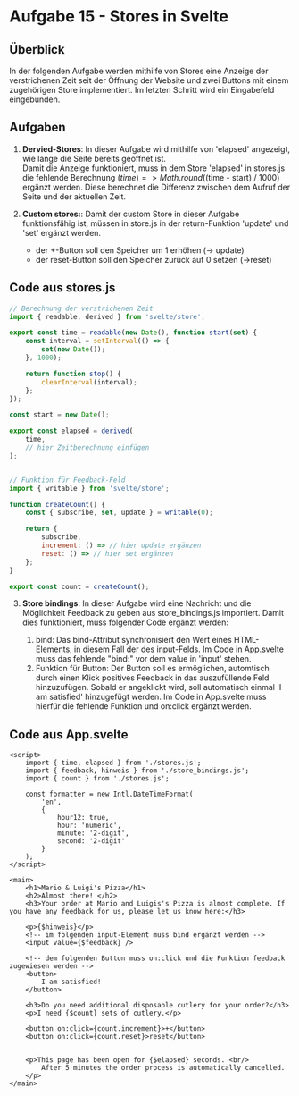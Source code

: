 # Aufgabe 15 - Stores in Svelte

## Überblick 

In der folgenden Aufgabe werden mithilfe von Stores eine Anzeige der verstrichenen Zeit seit der Öffnung der Website und zwei Buttons mit einem zugehörigen Store implementiert. Im letzten Schritt wird ein Eingabefeld eingebunden. 

## Aufgaben

1. **Dervied-Stores**: In dieser Aufgabe wird mithilfe von 'elapsed' angezeigt, wie lange die Seite bereits geöffnet ist.  
Damit die Anzeige funktioniert, muss in dem Store 'elapsed' in stores.js die fehlende Berechnung ($time) => Math.round(($time - start) / 1000) ergänzt werden. Diese berechnet die Differenz zwischen dem Aufruf der Seite und der aktuellen Zeit.

2. **Custom stores:**: Damit der custom Store in dieser Aufgabe funktionsfähig ist, müssen in store.js in der return-Funktion 'update' und 'set' ergänzt werden.
    - der +-Button soll den Speicher um 1 erhöhen (-> update)
    - der reset-Button soll den Speicher zurück auf 0 setzen (->reset)

## Code aus stores.js

```javascript
// Berechnung der verstrichenen Zeit
import { readable, derived } from 'svelte/store';

export const time = readable(new Date(), function start(set) {
	const interval = setInterval(() => {
		set(new Date());
	}, 1000);

	return function stop() {
		clearInterval(interval);
	};
});

const start = new Date();

export const elapsed = derived(
	time,
    // hier Zeitberechnung einfügen
);


// Funktion für Feedback-Feld
import { writable } from 'svelte/store';

function createCount() {
	const { subscribe, set, update } = writable(0);

	return {
		subscribe,
		increment: () => // hier update ergänzen
		reset: () => // hier set ergänzen
	};
}

export const count = createCount();
```

3. **Store bindings**: In dieser Aufgabe wird eine Nachricht und die Möglichkeit Feedback zu geben aus store_bindings.js importiert. Damit dies funktioniert, muss folgender Code ergänzt werden:

    1. bind: Das bind-Attribut synchronisiert den Wert eines HTML-Elements, in diesem Fall der des input-Felds. Im Code in App.svelte muss das fehlende "bind:" vor dem value in 'input' stehen.
    2. Funktion für Button: Der Button soll es ermöglichen, automtisch durch einen Klick positives Feedback in das auszufüllende Feld hinzuzufügen. Sobald er angeklickt wird, soll automatisch einmal 'I am satisfied' hinzugefügt werden. Im Code in App.svelte muss hierfür die fehlende Funktion und on:click ergänzt werden.

## Code aus App.svelte

```svelte
<script>
	import { time, elapsed } from './stores.js';
 	import { feedback, hinweis } from './store_bindings.js';
 	import { count } from './stores.js';

	const formatter = new Intl.DateTimeFormat(
		'en',
		{
			hour12: true,
			hour: 'numeric',
			minute: '2-digit',
			second: '2-digit'
		}
	);
</script>

<main>
	<h1>Mario & Luigi's Pizza</h1>
	<h2>Almost there! </h2>
	<h3>Your order at Mario and Luigis's Pizza is almost complete. If you have any feedback for us, please let us know here:</h3>

	<p>{$hinweis}</p>
	<!-- im folgenden input-Element muss bind ergänzt werden -->
	<input value={$feedback} />

	<!-- dem folgenden Button muss on:click und die Funktion feedback zugewiesen werden -->
	<button>
		I am satisfied!
	</button>

	<h3>Do you need additional disposable cutlery for your order?</h3>
	<p>I need {$count} sets of cutlery.</p>

	<button on:click={count.increment}>+</button>
	<button on:click={count.reset}>reset</button>


	<p>This page has been open for {$elapsed} seconds. <br/>
		After 5 minutes the order process is automatically cancelled.
	</p>
</main>
```